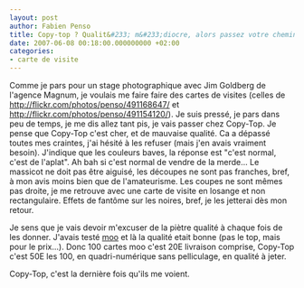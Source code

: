 ```yaml
---
layout: post
author: Fabien Penso
title: Copy-top ? Qualit&#233; m&#233;diocre, alors passez votre chemin
date: 2007-06-08 00:18:00.000000000 +02:00
categories:
- carte de visite
---
```

Comme je pars pour un stage photographique avec Jim Goldberg de l'agence Magnum, je voulais me faire faire des cartes de visites (celles de <a href="http://flickr.com/photos/penso/491168647/">http://flickr.com/photos/penso/491168647/</a> et <a href="http://flickr.com/photos/penso/491154120/">http://flickr.com/photos/penso/491154120/</a>). Je suis pressé, je pars dans peu de temps, je me dis allez tant pis, je vais passer chez Copy-Top. Je pense que Copy-Top c'est cher, et de mauvaise qualité. Ca a dépassé toutes mes craintes, j'ai hésité à les refuser (mais j'en avais vraiment besoin). J'indique que les couleurs baves, la réponse est "c'est normal, c'est de l'aplat". Ah bah si c'est normal de vendre de la merde... Le massicot ne doit pas être aiguisé, les découpes ne sont pas franches, bref, à mon avis moins bien que de l'amateurisme. Les coupes ne sont mêmes pas droite, je me retrouve avec une carte de visite en losange et non rectangulaire. Effets de fantôme sur les noires, bref, je les jetterai dès mon retour.

Je sens que je vais devoir m'excuser de la piètre qualité à chaque fois de les donner. J'avais testé <a href="http://www.moo.com">moo</a> et là la qualité etait bonne (pas le top, mais pour le prix...). Donc 100 cartes moo c'est 20E livraison comprise, Copy-Top c'est 50E les 100, en quadri-numérique sans pelliculage, en qualité à jeter.

Copy-Top, c'est la dernière fois qu'ils me voient.
